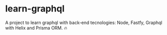 # learn-graphql
A project to learn graphql with back-end tecnologies: Node, Fastfy, Graphql with Helix and Prisma ORM. 🔥
